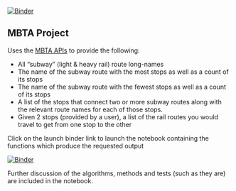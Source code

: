 [![Binder](https://mybinder.org/badge_logo.svg)](https://mybinder.org/v2/gh/bahill/mbta_project/fe4feb04dd3684585edd3da271a1b8d00e6224d8?labpath=MBTA_Project.ipynb)
<!-- canonical https://mybinder.org/v2/gh/bahill/mbta_project/main?labpath=MBTA_Project.ipynb -->

## MBTA Project
Uses the [MBTA APIs](https://api-v3.mbta.com/docs/swagger/index.html)
to provide the following:
- All “subway” (light & heavy rail) route long-names
- The name of the subway route with the most stops as well as a count of its stops
- The name of the subway route with the fewest stops as well as a count of its stops
- A list of the stops that connect two or more subway routes along with the relevant
route names for each of those stops.
- Given 2 stops (provided by a user), a list of the rail routes you would travel to get from one stop to the other

Click on the launch binder link to launch the notebook containing the functions which produce the requested output

[![Binder](https://mybinder.org/badge_logo.svg)](https://mybinder.org/v2/gh/bahill/mbta_project/fe4feb04dd3684585edd3da271a1b8d00e6224d8?labpath=MBTA_Project.ipynb)

Further discussion of the algorithms, methods and tests (such as they are) are included in the notebook.

